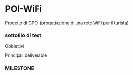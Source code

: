 # POI-WiFi      
Progetto di GPOI (progettazione di una rete WiFi per il turista)

### sottotilo di test

<p> Obbiettivi </p>

<p> Principali deliverable </p>

### MILESTONE

